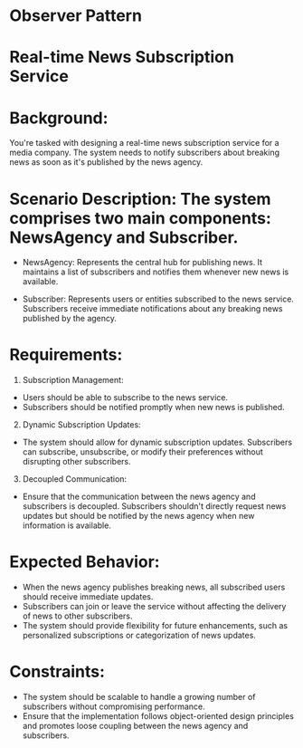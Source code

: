 # Observer Pattern

# Real-time News Subscription Service


# Background: 
You're tasked with designing a real-time news subscription service for a media company. The system needs to notify subscribers about breaking news as soon as it's published by the news agency.

# Scenario Description: The system comprises two main components: NewsAgency and Subscriber.
* NewsAgency: Represents the central hub for publishing news. It maintains a list of subscribers and notifies them whenever new news is available.

* Subscriber: Represents users or entities subscribed to the news service. Subscribers receive immediate notifications about any breaking news published by the agency.

# Requirements:
1. Subscription Management:

* Users should be able to subscribe to the news service.
* Subscribers should be notified promptly when new news is published.

2. Dynamic Subscription Updates:

* The system should allow for dynamic subscription updates. Subscribers can subscribe, unsubscribe, or modify their preferences without disrupting other subscribers.

3. Decoupled Communication:

* Ensure that the communication between the news agency and subscribers is decoupled. Subscribers shouldn't directly request news updates but should be notified by the news agency when new information is available.

# Expected Behavior:
* When the news agency publishes breaking news, all subscribed users should receive immediate updates.
* Subscribers can join or leave the service without affecting the delivery of news to other subscribers.
* The system should provide flexibility for future enhancements, such as personalized subscriptions or categorization of news updates.

# Constraints:
* The system should be scalable to handle a growing number of subscribers without compromising performance.
* Ensure that the implementation follows object-oriented design principles and promotes loose coupling between the news agency and subscribers.
